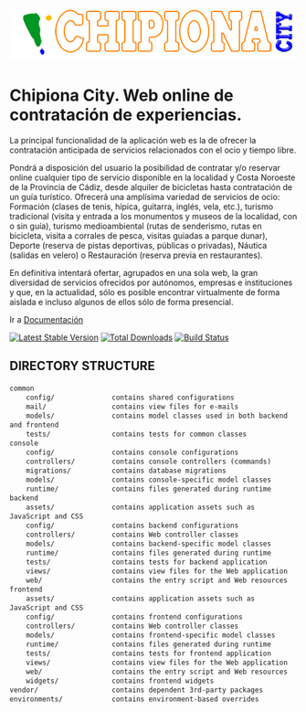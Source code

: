 
![Logo](https://github.com/hftomler/chipionacity/blob/master/backend/web/imagenes/logohome.png)

Chipiona City. Web online de contratación de experiencias.
==========================================================

La principal funcionalidad de la aplicación web es la de ofrecer la contratación anticipada de servicios relacionados con el ocio y tiempo libre.

Pondrá a disposición del usuario la posibilidad de contratar y/o reservar online cualquier tipo de servicio disponible en la localidad y Costa Noroeste de la Provincia de Cádiz, desde alquiler de bicicletas hasta contratación de un guía turístico. Ofrecerá una amplísima variedad de servicios de ocio: Formación (clases de tenis, hípica, guitarra, inglés, vela, etc.), turismo tradicional (visita y entrada a los monumentos y museos de la localidad, con o sin guía), turismo medioambiental (rutas de senderismo, rutas en bicicleta, visita a corrales de pesca, visitas guiadas a parque dunar), Deporte (reserva de pistas deportivas, públicas o privadas), Náutica  (salidas en velero) o Restauración (reserva previa en restaurantes).

En definitiva intentará ofertar, agrupados en una sola web, la gran diversidad de servicios ofrecidos por autónomos, empresas e instituciones y que, en la actualidad, sólo es posible encontrar virtualmente de forma aislada e incluso algunos de ellos sólo de forma presencial.


Ir a [Documentación](https://github.com/hftomler/chipionacity/blob/master/guia/README.md)

[![Latest Stable Version](https://poser.pugx.org/yiisoft/yii2-app-advanced/v/stable.png)](https://packagist.org/packages/yiisoft/yii2-app-advanced)
[![Total Downloads](https://poser.pugx.org/yiisoft/yii2-app-advanced/downloads.png)](https://packagist.org/packages/yiisoft/yii2-app-advanced)
[![Build Status](https://travis-ci.org/yiisoft/yii2-app-advanced.svg?branch=master)](https://travis-ci.org/yiisoft/yii2-app-advanced)

DIRECTORY STRUCTURE
-------------------

```
common
    config/              contains shared configurations
    mail/                contains view files for e-mails
    models/              contains model classes used in both backend and frontend
    tests/               contains tests for common classes    
console
    config/              contains console configurations
    controllers/         contains console controllers (commands)
    migrations/          contains database migrations
    models/              contains console-specific model classes
    runtime/             contains files generated during runtime
backend
    assets/              contains application assets such as JavaScript and CSS
    config/              contains backend configurations
    controllers/         contains Web controller classes
    models/              contains backend-specific model classes
    runtime/             contains files generated during runtime
    tests/               contains tests for backend application    
    views/               contains view files for the Web application
    web/                 contains the entry script and Web resources
frontend
    assets/              contains application assets such as JavaScript and CSS
    config/              contains frontend configurations
    controllers/         contains Web controller classes
    models/              contains frontend-specific model classes
    runtime/             contains files generated during runtime
    tests/               contains tests for frontend application
    views/               contains view files for the Web application
    web/                 contains the entry script and Web resources
    widgets/             contains frontend widgets
vendor/                  contains dependent 3rd-party packages
environments/            contains environment-based overrides
```
